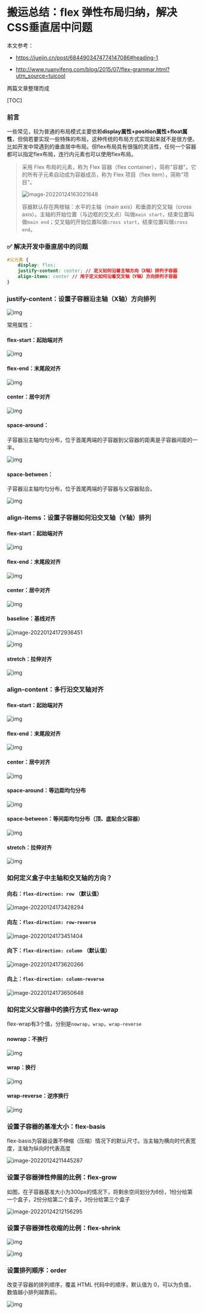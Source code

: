 # 搬运总结：flex 弹性布局归纳，解决CSS垂直居中问题

本文参考：

- https://juejin.cn/post/6844903474774147086#heading-1

- http://www.ruanyifeng.com/blog/2015/07/flex-grammar.html?utm_source=tuicool

两篇文章整理而成

[TOC]

### 前言

一些常见，较为普通的布局模式主要依赖**display属性+position属性+float属性**，但倘若要实现一些特殊的布局，这种传统的布局方式实现起来就不是很方便。比如开发中常遇到的垂直居中布局。但flex布局具有很强的灵活性，任何一个容器都可以指定flex布局，连行内元素也可以使用flex布局。

> 采用 Flex 布局的元素，称为 Flex 容器（flex container），简称"容器"。它的所有子元素自动成为容器成员，称为 Flex 项目（flex item），简称"项目"。
>
> ![image-20220124163021648](https://vichien-public.oss-cn-guangzhou.aliyuncs.com/typora/image-20220124163021648.png)
>
> 容器默认存在两根轴：水平的主轴（main axis）和垂直的交叉轴（cross axis）。主轴的开始位置（与边框的交叉点）叫做`main start`，结束位置叫做`main end`；交叉轴的开始位置叫做`cross start`，结束位置叫做`cross end`。

### ✅ 解决开发中垂直居中的问题

```css
#父元素 {
    display: flex;
    justify-content: center; // 定义如何沿着主轴方向（X轴）排列子容器
    align-items: center // 用于定义如何沿着交叉轴（Y轴）方向排列子容器
}
```

### **justify-content**：设置子容器沿主轴（X轴）方向排列

![img](https://p1-jj.byteimg.com/tos-cn-i-t2oaga2asx/leancloud-assets/5f2a17efffe8f3ab78a4.png~tplv-t2oaga2asx-watermark.image)

常用属性：

#### **flex-start**：起始端对齐

![img](https://p1-jj.byteimg.com/tos-cn-i-t2oaga2asx/leancloud-assets/ac1d8c5e7b4a2ba51ca7.png~tplv-t2oaga2asx-watermark.image)

#### **flex-end**：末尾段对齐

![img](https://p1-jj.byteimg.com/tos-cn-i-t2oaga2asx/leancloud-assets/9ec9245881c2882a35a6.png~tplv-t2oaga2asx-watermark.image)

#### **center**：居中对齐

![img](https://p1-jj.byteimg.com/tos-cn-i-t2oaga2asx/leancloud-assets/476461f1b9604a985046.png~tplv-t2oaga2asx-watermark.image)

#### **space-around**：

子容器沿主轴均匀分布，位于首尾两端的子容器到父容器的距离是子容器间距的一半。

![img](https://p1-jj.byteimg.com/tos-cn-i-t2oaga2asx/leancloud-assets/63119c88aa64853107a9.png~tplv-t2oaga2asx-watermark.image)

#### **space-between**：

子容器沿主轴均匀分布，位于首尾两端的子容器与父容器贴合。

![img](https://p1-jj.byteimg.com/tos-cn-i-t2oaga2asx/leancloud-assets/495f46fc9c5c0c6d1e65.png~tplv-t2oaga2asx-watermark.image)

### **align-items**：设置子容器如何沿交叉轴（Y轴）排列

#### **flex-start**：起始端对齐

![img](https://p1-jj.byteimg.com/tos-cn-i-t2oaga2asx/leancloud-assets/93d138727b9dd780bdda.png~tplv-t2oaga2asx-watermark.image)

#### **flex-end**：末尾段对齐

![img](https://p1-jj.byteimg.com/tos-cn-i-t2oaga2asx/leancloud-assets/112f075777fdcb6f5d6f.png~tplv-t2oaga2asx-watermark.image)

#### **center**：居中对齐

![img](https://p1-jj.byteimg.com/tos-cn-i-t2oaga2asx/leancloud-assets/d7b0131447247a5228fe.png~tplv-t2oaga2asx-watermark.image)

#### **baseline**：基线对齐

![image-20220124172936451](https://vichien-public.oss-cn-guangzhou.aliyuncs.com/typora/image-20220124172936451.png)

![img](https://p1-jj.byteimg.com/tos-cn-i-t2oaga2asx/leancloud-assets/26b04323df92c4b1b023.png~tplv-t2oaga2asx-watermark.image)

#### **stretch**：拉伸对齐

![img](https://p1-jj.byteimg.com/tos-cn-i-t2oaga2asx/leancloud-assets/ef196e2ba84c406c9ad6.png~tplv-t2oaga2asx-watermark.image)

### **align-content**：多行沿交叉轴对齐

#### **flex-start**：起始端对齐

![img](https://p1-jj.byteimg.com/tos-cn-i-t2oaga2asx/leancloud-assets/0183db03d8fedadc4cf8.png~tplv-t2oaga2asx-watermark.image)

#### **flex-end**：末尾段对齐

![img](https://p1-jj.byteimg.com/tos-cn-i-t2oaga2asx/leancloud-assets/12e524438423ac7afc8c.png~tplv-t2oaga2asx-watermark.image)

#### **center**：居中对齐

![img](https://p1-jj.byteimg.com/tos-cn-i-t2oaga2asx/leancloud-assets/274a5c1282b997e423db.png~tplv-t2oaga2asx-watermark.image)

#### **space-around**：等边距均匀分布

![img](https://p1-jj.byteimg.com/tos-cn-i-t2oaga2asx/leancloud-assets/4a435e3fd0cab3433631.png~tplv-t2oaga2asx-watermark.image)

#### **space-between**：等间距均匀分布（顶、底贴合父容器）

![img](https://p1-jj.byteimg.com/tos-cn-i-t2oaga2asx/leancloud-assets/f50d931bdfeb6c24ccae.png~tplv-t2oaga2asx-watermark.image)

#### **stretch**：拉伸对齐

![img](https://p1-jj.byteimg.com/tos-cn-i-t2oaga2asx/leancloud-assets/878b39463db6bc499fbc.png~tplv-t2oaga2asx-watermark.image)

### 如何定义盒子中主轴和交叉轴的方向？

#### 向右：`flex-direction: row` （默认值）

![image-20220124173428294](https://vichien-public.oss-cn-guangzhou.aliyuncs.com/typora/image-20220124173428294.png)

#### 向左：`flex-direction: row-reverse`

![image-20220124173451404](https://vichien-public.oss-cn-guangzhou.aliyuncs.com/typora/image-20220124173451404.png)

#### 向下：`flex-direction: column` （默认值）

![image-20220124173620266](https://vichien-public.oss-cn-guangzhou.aliyuncs.com/typora/image-20220124173620266.png)

#### 向上：`flex-direction: column-reverse`

![image-20220124173650648](https://vichien-public.oss-cn-guangzhou.aliyuncs.com/typora/image-20220124173650648.png)

### 如何定义父容器中的换行方式 **flex-wrap**

flex-wrap有3个值，分别是`nowrap`，`wrap`，`wrap-reverse`

#### **nowrap**：不换行

![img](https://p1-jj.byteimg.com/tos-cn-i-t2oaga2asx/leancloud-assets/a41d1342e46cd37cd09e.png~tplv-t2oaga2asx-watermark.image)

#### **wrap**：换行

![img](https://p1-jj.byteimg.com/tos-cn-i-t2oaga2asx/leancloud-assets/0566bf9682ffa0890624.png~tplv-t2oaga2asx-watermark.image)

#### **wrap-reverse**：逆序换行

![img](https://p1-jj.byteimg.com/tos-cn-i-t2oaga2asx/leancloud-assets/2f578fcc69919238bd3b.png~tplv-t2oaga2asx-watermark.image)

### 设置子容器的基准大小：**flex-basis**

flex-basis为容器设置不伸缩（压缩）情况下的默认尺寸。当主轴为横向时代表宽度，主轴为纵向时代表高度

![image-20220124211445287](https://vichien-public.oss-cn-guangzhou.aliyuncs.com/typora/image-20220124211445287.png)

### 设置子容器弹性伸展的比例：**flex-grow**

如图，在子容器基准大小为300px的情况下，将剩余空间划分为6份，1份分给第一个盒子，2份分给第二个盒子，3份分给第三个盒子

![image-20220124212156295](https://vichien-public.oss-cn-guangzhou.aliyuncs.com/typora/image-20220124212156295.png)

### 设置子容器弹性收缩的比例：**flex-shrink**

![img](https://p1-jj.byteimg.com/tos-cn-i-t2oaga2asx/leancloud-assets/38596937d4f86beeac0b.png~tplv-t2oaga2asx-watermark.image)

![img](https://p1-jj.byteimg.com/tos-cn-i-t2oaga2asx/leancloud-assets/d278e36c13b9643ff481.png~tplv-t2oaga2asx-watermark.image)

### 设置排列顺序：**order**

改变子容器的排列顺序，覆盖 HTML 代码中的顺序，默认值为 0，可以为负值，数值越小排列越靠前。

![img](https://p1-jj.byteimg.com/tos-cn-i-t2oaga2asx/leancloud-assets/4eb20f9bfc611e66b069.png~tplv-t2oaga2asx-watermark.image)